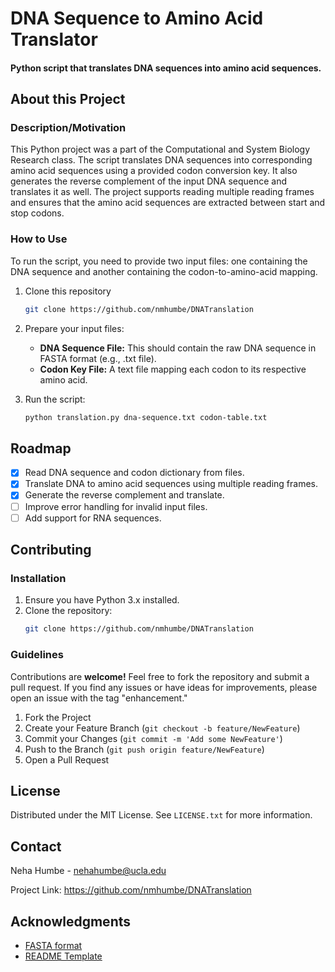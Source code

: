 # DNA Sequence to Amino Acid Translator

#### Python script that translates DNA sequences into amino acid sequences.

## About this Project

### Description/Motivation
This Python project was a part of the Computational and System Biology Research class. The script translates DNA sequences into corresponding amino acid sequences using a provided codon conversion key. It also generates the reverse complement of the input DNA sequence and translates it as well. The project supports reading multiple reading frames and ensures that the amino acid sequences are extracted between start and stop codons.

### How to Use
To run the script, you need to provide two input files: one containing the DNA sequence and another containing the codon-to-amino-acid mapping.
1. Clone this repository
   ```sh
   git clone https://github.com/nmhumbe/DNATranslation
   ```
2. Prepare your input files:
   - **DNA Sequence File:** This should contain the raw DNA sequence in FASTA format (e.g., .txt file).
   - **Codon Key File:** A text file mapping each codon to its respective amino acid.
     
3. Run the script:
   ```sh
   python translation.py dna-sequence.txt codon-table.txt
   ```
<!-- ROADMAP -->

## Roadmap
- [X] Read DNA sequence and codon dictionary from files.
- [X] Translate DNA to amino acid sequences using multiple reading frames.
- [X] Generate the reverse complement and translate.
- [ ] Improve error handling for invalid input files.
- [ ] Add support for RNA sequences.

## Contributing
### Installation
1. Ensure you have Python 3.x installed.
2. Clone the repository:
   ```sh
   git clone https://github.com/nmhumbe/DNATranslation
   ```
### Guidelines
Contributions are **welcome!** Feel free to fork the repository and submit a pull request. If you find any issues or have ideas for improvements, please open an issue with the tag "enhancement."

1. Fork the Project
2. Create your Feature Branch (`git checkout -b feature/NewFeature`)
3. Commit your Changes (`git commit -m 'Add some NewFeature'`)
4. Push to the Branch (`git push origin feature/NewFeature`)
5. Open a Pull Request
   

<!-- LICENSE -->
## License
Distributed under the MIT License. See `LICENSE.txt` for more information.

<!-- CONTACT -->
## Contact

Neha Humbe - nehahumbe@ucla.edu

Project Link: https://github.com/nmhumbe/DNATranslation


<!-- ACKNOWLEDGMENTS -->
## Acknowledgments
* [FASTA format](https://en.wikipedia.org/wiki/FASTA_format)
* [README Template](https://github.com/othneildrew/Best-README-Template)
  

